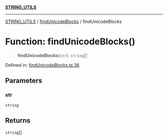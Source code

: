 [**STRING_UTILS**](../../README.md)

***

[STRING_UTILS](../../README.md) / [findUnicodeBlocks](../README.md) / findUnicodeBlocks

# Function: findUnicodeBlocks()

> **findUnicodeBlocks**(`str`): `string`[]

Defined in: [findUnicodeBlocks.ts:36](https://github.com/dailker/everyutil/blob/bf8adc96ac84c1d33f18a4705d529c444472a677/src/string/findUnicodeBlocks.ts#L36)

## Parameters

### str

`string`

## Returns

`string`[]
